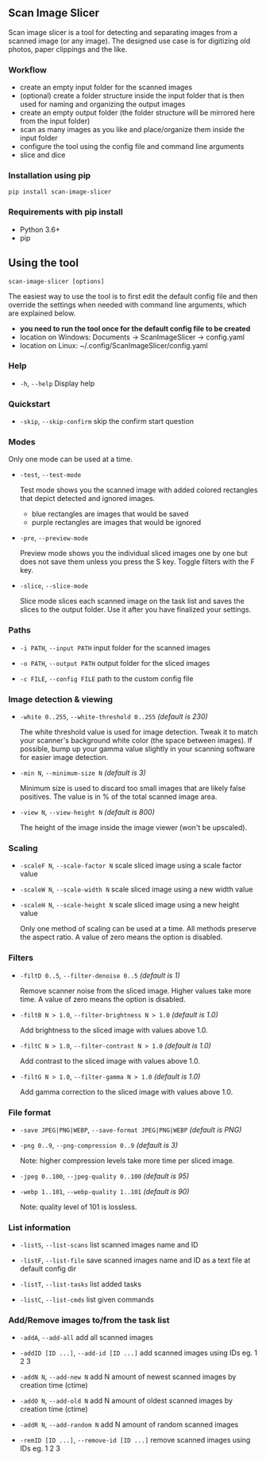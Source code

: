 Scan Image Slicer
---
Scan image slicer is a tool for detecting and separating images from a scanned image (or any image). The designed use case is for digitizing old photos, paper clippings and the like.

### Workflow
- create an empty input folder for the scanned images
- (optional) create a folder structure inside the input folder that is then used for naming and organizing the output images
- create an empty output folder (the folder structure will be mirrored here from the input folder)
- scan as many images as you like and place/organize them inside the input folder
- configure the tool using the config file and command line arguments
- slice and dice


### Installation using pip
```
pip install scan-image-slicer
```

### Requirements with pip install
- Python 3.6+
- pip

Using the tool
---
```
scan-image-slicer [options]
```
The easiest way to use the tool is to first edit the default config file and then override the settings when needed with command line arguments, which are explained below.
- **you need to run the tool once for the default config file to be created**
- location on Windows: Documents -> ScanImageSlicer -> config.yaml
- location on Linux: ~/.config/ScanImageSlicer/config.yaml
### Help
- `-h`, `--help` Display help

### Quickstart

- `-skip`, `--skip-confirm` skip the confirm start question

### Modes
Only one mode can be used at a time.

- `-test`, `--test-mode`

    Test mode shows you the scanned image with added colored rectangles that depict detected and ignored images.
    - blue rectangles are images that would be saved
    - purple rectangles are images that would be ignored

- `-pre`, `--preview-mode`

    Preview mode shows you the individual sliced images one by one but does not save them unless you press the S key. Toggle filters with the F key.

- `-slice`, `--slice-mode`

    Slice mode slices each scanned image on the task list and saves the slices to the output folder. Use it after you have finalized your settings.

### Paths
- `-i PATH`, `--input PATH` input folder for the scanned images

- `-o PATH`, `--output PATH` output folder for the sliced images

- `-c FILE`, `--config FILE` path to the custom config file

### Image detection & viewing
- `-white 0..255`, `--white-threshold 0..255` _(default is 230)_

    The white threshold value is used for image detection. Tweak it to match your scanner's background white color (the space between images). If possible, bump up your gamma value slightly in your scanning software for easier image detection.

- `-min N`, `--minimum-size N` _(default is 3)_

    Minimum size is used to discard too small images that are likely false positives. The value is in % of the total scanned image area.

- `-view N`, `--view-height N` _(default is 800)_

    The height of the image inside the image viewer (won't be upscaled).

### Scaling
- `-scaleF N`, `--scale-factor N` scale sliced image using a scale factor value

- `-scaleW N`, `--scale-width N` scale sliced image using a new width value

- `-scaleH N`, `--scale-height N` scale sliced image using a new height value

    Only one method of scaling can be used at a time. All methods preserve the aspect ratio. A value of zero means the option is disabled.

### Filters
- `-filtD 0..5`, `--filter-denoise 0..5` _(default is 1)_

    Remove scanner noise from the sliced image. Higher values take more time. A value of zero means the option is disabled.

- `-filtB N > 1.0`, `--filter-brightness N > 1.0` _(default is 1.0)_

    Add brightness to the sliced image with values above 1.0.

- `-filtC N > 1.0`, `--filter-contrast N > 1.0` _(default is 1.0)_

    Add contrast to the sliced image with values above 1.0.

- `-filtG N > 1.0`, `--filter-gamma N > 1.0` _(default is 1.0)_

    Add gamma correction to the sliced image with values above 1.0.

### File format
- `-save JPEG|PNG|WEBP`, `--save-format JPEG|PNG|WEBP` _(default is PNG)_
- `-png 0..9`, `--png-compression 0..9` _(default is 3)_

    Note: higher compression levels take more time per sliced image.

- `-jpeg 0..100`, `--jpeg-quality 0..100` _(default is 95)_

- `-webp 1..101`, `--webp-quality 1..101` _(default is 90)_

    Note: quality level of 101 is lossless.

### List information
- `-listS`, `--list-scans` list scanned images name and ID

- `-listF`, `--list-file` save scanned images name and ID as a text file at default config dir

- `-listT`, `--list-tasks` list added tasks

- `-listC`, `--list-cmds` list given commands

### Add/Remove images to/from the task list
- `-addA`, `--add-all` add all scanned images

- `-addID [ID ...]`, `--add-id [ID ...]` add scanned images using IDs eg. 1 2 3

- `-addN N`, `--add-new N` add N amount of newest scanned images by creation time (ctime)

- `-addO N`, `--add-old N` add N amount of oldest scanned images by creation time (ctime)

- `-addR N`, `--add-random N` add N amount of random scanned images

- `-remID [ID ...]`, `--remove-id [ID ...]` remove scanned images using IDs eg. 1 2 3